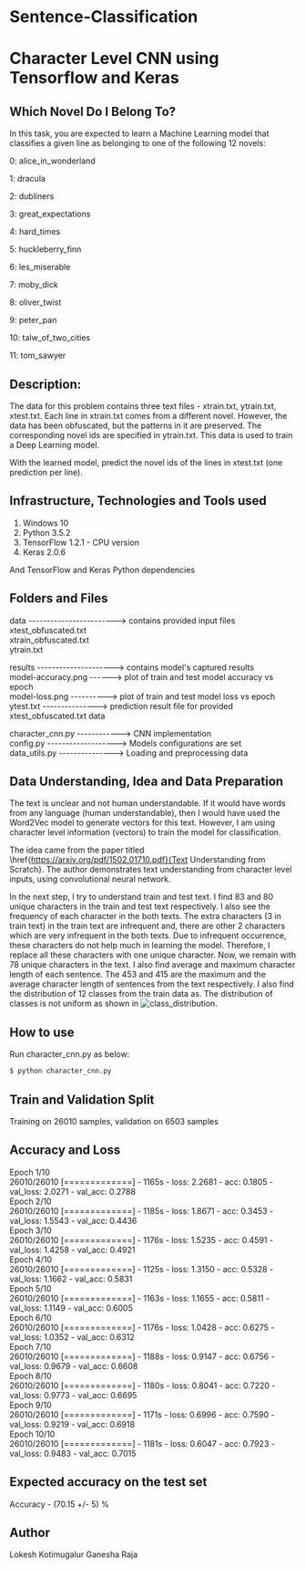 # Sentence-Classification
# Character Level CNN using Tensorflow and Keras

## Which Novel Do I Belong To?

In this task, you are expected to learn a Machine Learning model that classifies a given line as belonging to one of the following 12 novels:

0: alice_in_wonderland

1: dracula

2: dubliners

3: great_expectations

4: hard_times

5: huckleberry_finn

6: les_miserable

7: moby_dick

8: oliver_twist

9: peter_pan

10: talw_of_two_cities

11: tom_sawyer



## Description:

The data for this problem contains three text files - xtrain.txt, ytrain.txt, xtest.txt. Each line in xtrain.txt comes from a different novel. However, the data has been obfuscated, but the patterns in it are preserved. The corresponding novel ids are specified in ytrain.txt. This data is used to train a Deep Learning model. 

With the learned model, predict the novel ids of the lines in xtest.txt (one prediction per line). 

## Infrastructure, Technologies and Tools used
1. Windows 10
2. Python 3.5.2
3. TensorFlow 1.2.1 - CPU version
4. Keras 2.0.6

And TensorFlow and Keras Python dependencies

## Folders and Files
data ------------------------> contains provided input files <br />
xtest_obfuscated.txt <br />
xtrain_obfuscated.txt <br />
ytrain.txt <br />

results ---------------------> contains model's captured results <br />
model-accuracy.png ------> plot of train and test model accuracy vs epoch<br />
model-loss.png ----------> plot of train and test model loss vs epoch <br />
ytest.txt ---------------> prediction result file for provided xtest_obfuscated.txt data <br />

character_cnn.py ------------> CNN implementation <br />
config.py -------------------> Models configurations are set <br />
data_utils.py ---------------> Loading and preprocessing data <br />


## Data Understanding, Idea and Data Preparation
The text is unclear and not human understandable. If it would have words from any language (human understandable), then I would have used the Word2Vec model to generate vectors for this text. However, I am  using character level information (vectors) to train the model for classification.

The idea came from the paper titled \href{https://arxiv.org/pdf/1502.01710.pdf}{Text Understanding from Scratch}. The author demonstrates text understanding from character level inputs, using convolutional neural network.

In the next step, I try to understand train and test text. I find 83 and 80 unique characters in the train and test text respectively. I also see the frequency of each character in the both texts. The extra characters (3 in train text) in the train text are infrequent and, there are other 2 characters which are very infrequent in the both texts. Due to infrequent occurrence, these characters do not help much in learning the model. Therefore, I replace all these characters with one unique character. Now, we remain with 78 unique characters in the text. I also find average and maximum character length of each sentence. The 453 and 415 are the maximum and the average character length of sentences from the text respectively. I also find the distribution of 12 classes from the train data as. The distribution of classes is not uniform as shown in ![class_distribution](https://user-images.githubusercontent.com/17526799/28752285-cea09dc4-751b-11e7-830f-ccd633f490c2.png).

## How to use

Run character_cnn.py as below:
```sh
$ python character_cnn.py
```

## Train and Validation Split

Training on 26010 samples, validation on 6503 samples

## Accuracy and Loss

Epoch 1/10 <br />
26010/26010 [=============] - 1165s - loss: 2.2681 - acc: 0.1805 - val_loss: 2.0271 - val_acc: 0.2788 <br />
Epoch 2/10 <br />
26010/26010 [=============] - 1185s - loss: 1.8671 - acc: 0.3453 - val_loss: 1.5543 - val_acc: 0.4436 <br />
Epoch 3/10 <br />
26010/26010 [=============] - 1176s - loss: 1.5235 - acc: 0.4591 - val_loss: 1.4258 - val_acc: 0.4921 <br />
Epoch 4/10 <br />
26010/26010 [=============] - 1125s - loss: 1.3150 - acc: 0.5328 - val_loss: 1.1662 - val_acc: 0.5831 <br />
Epoch 5/10 <br />
26010/26010 [=============] - 1163s - loss: 1.1655 - acc: 0.5811 - val_loss: 1.1149 - val_acc: 0.6005 <br />
Epoch 6/10 <br />
26010/26010 [=============] - 1176s - loss: 1.0428 - acc: 0.6275 - val_loss: 1.0352 - val_acc: 0.6312 <br />
Epoch 7/10 <br />
26010/26010 [=============] - 1188s - loss: 0.9147 - acc: 0.6756 - val_loss: 0.9679 - val_acc: 0.6608 <br />
Epoch 8/10 <br />
26010/26010 [=============] - 1180s - loss: 0.8041 - acc: 0.7220 - val_loss: 0.9773 - val_acc: 0.6695 <br />
Epoch 9/10 <br />
26010/26010 [=============] - 1171s - loss: 0.6996 - acc: 0.7590 - val_loss: 0.9219 - val_acc: 0.6918 <br />
Epoch 10/10 <br />
26010/26010 [=============] - 1181s - loss: 0.6047 - acc: 0.7923 - val_loss: 0.9483 - val_acc: 0.7015 <br />

## Expected accuracy on the test set

Accuracy - (70.15 +/- 5) %

## Author

Lokesh Kotimugalur Ganesha Raja
